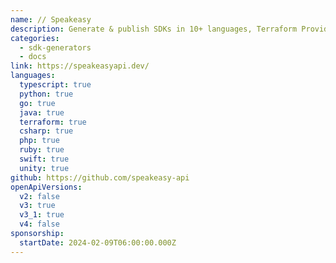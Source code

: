 ```yaml
---
name: // Speakeasy
description: Generate & publish SDKs in 10+ languages, Terraform Providers, and docs from your OpenAPI
categories:
  - sdk-generators
  - docs
link: https://speakeasyapi.dev/
languages:
  typescript: true
  python: true
  go: true
  java: true
  terraform: true
  csharp: true
  php: true
  ruby: true
  swift: true
  unity: true
github: https://github.com/speakeasy-api
openApiVersions:
  v2: false
  v3: true
  v3_1: true
  v4: false
sponsorship:
  startDate: 2024-02-09T06:00:00.000Z
---
```

